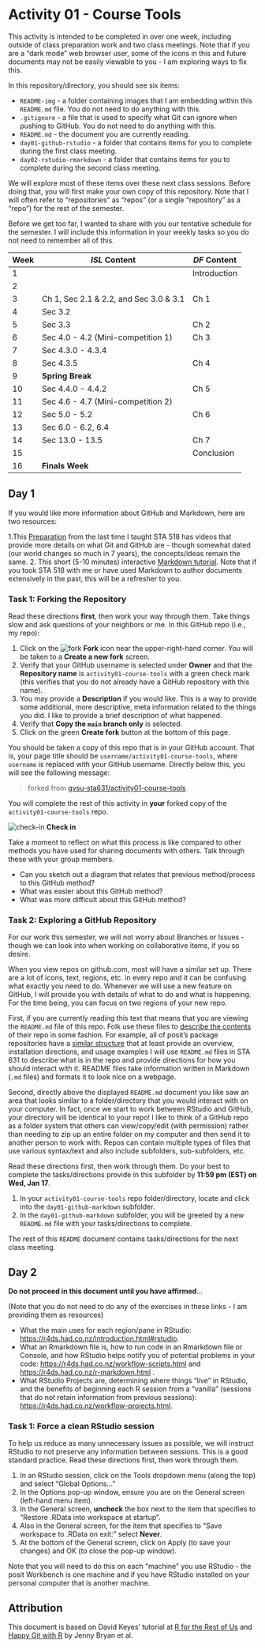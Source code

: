 Activity 01 - Course Tools
================

This activity is intended to be completed in over one week, including
outside of class preparation work and two class meetings. Note that if
you are a “dark mode” web browser user, some of the icons in this and
future documents may not be easily viewable to you - I am exploring ways
to fix this.

In this repository/directory, you should see six items:

- `README-img` - a folder containing images that I am embedding within
  this `README.md` file. You do not need to do anything with this.
- `.gitignore` - a file that is used to specify what Git can ignore when
  pushing to GitHub. You do not need to do anything with this.
- `README.md` - the document you are currently reading.
- `day01-github-rstudio` - a folder that contains items for you to
  complete during the first class meeting.
- `day02-rstudio-rmarkdown` - a folder that contains items for you to
  complete during the second class meeting.

We will explore most of these items over these next class sessions.
Before doing that, you will first make your own copy of this repository.
Note that I will often refer to “repositories” as “repos” (or a single
“repository” as a “repo”) for the rest of the semester.

Before we get too far, I wanted to share with you our tentative schedule
for the semester. I will include this information in your weekly tasks
so you do not need to remember all of this.

| Week | *ISL* Content                          | *DF* Content |
|------|----------------------------------------|--------------|
| 1    |                                        | Introduction |
| 2    |                                        |              |
| 3    | Ch 1, Sec 2.1 & 2.2, and Sec 3.0 & 3.1 | Ch 1         |
| 4    | Sec 3.2                                |              |
| 5    | Sec 3.3                                | Ch 2         |
| 6    | Sec 4.0 - 4.2 (Mini-competition 1)     | Ch 3         |
| 7    | Sec 4.3.0 - 4.3.4                      |              |
| 8    | Sec 4.3.5                              | Ch 4         |
| 9    | **Spring Break**                       |              |
| 10   | Sec 4.4.0 - 4.4.2                      | Ch 5         |
| 11   | Sec 4.6 - 4.7 (Mini-competition 2)     |              |
| 12   | Sec 5.0 - 5.2                          | Ch 6         |
| 13   | Sec 6.0 - 6.2, 6.4                     |              |
| 14   | Sec 13.0 - 13.5                        | Ch 7         |
| 15   |                                        | Conclusion   |
| 16   | **Finals Week**                        |              |

## Day 1

If you would like more information about GitHub and Markdown, here are
two resources:

1.This [Preparation](https://github.com/gvsu-sta518/preparation01) from
the last time I taught STA 518 has videos that provide more details on
what Git and GitHub are - though somewhat dated (our world changes so
much in 7 years), the concepts/ideas remain the same. 2. This short
(5-10 minutes) interactive [Markdown
tutorial](https://commonmark.org/help/tutorial/). Note that if you took
STA 518 with me or have used Markdown to author documents extensively in
the past, this will be a refresher to you.

### Task 1: Forking the Repository

Read these directions **first**, then work your way through them. Take
things slow and ask questions of your neighbors or me. In this GitHub
repo (i.e., my repo):

1.  Click on the ![fork](README-img/fork-icon.png) **Fork** icon near
    the upper-right-hand corner. You will be taken to a **Create a new
    fork** screen.
2.  Verify that your GitHub username is selected under **Owner** and
    that the **Repository name** is `activity01-course-tools` with a
    green check mark (this verifies that you do not already have a
    GitHub repository with this name).
3.  You may provide a **Description** if you would like. This is a way
    to provide some additional, more descriptive, meta information
    related to the things you did. I like to provide a brief description
    of what happened.
4.  Verify that **Copy the `main` branch only** is selected.
5.  Click on the green **Create fork** button at the bottom of this
    page.

You should be taken a copy of this repo that is in your GitHub account.
That is, your page title should be `username/activity01-course-tools`,
where `username` is replaced with your GitHub username. Directly below
this, you will see the following message:

> forked from
> [gvsu-sta631/activity01-course-tools](https://github.com/gvsu-sta631/activity01-course-tools)

You will complete the rest of this activity in **your** forked copy of
the `activity01-course-tools` repo.

![check-in](README-img/noun-magnifying-glass.png) **Check in**

Take a moment to reflect on what this process is like compared to other
methods you have used for sharing documents with others. Talk through
these with your group members.

- Can you sketch out a diagram that relates that previous method/process
  to this GitHub method?
- What was easier about this GitHub method?
- What was more difficult about this GitHub method?

### Task 2: Exploring a GitHub Repository

For our work this semester, we will not worry about Branches or Issues -
though we can look into when working on collaborative items, if you so
desire.

When you view repos on github.com, most will have a similar set up.
There are a lot of icons, text, regions, etc. in every repo and it can
be confusing what exactly you need to do. Whenever we will use a new
feature on GitHub, I will provide you with details of what to do and
what is happening. For the time being, you can focus on two regions of
your new repo.

First, if you are currently reading this text that means that you are
viewing the `README.md` file of this repo. Folk use these files to
[describe the
contents](https://www.freecodecamp.org/news/how-to-write-a-good-readme-file/)
of their repo in some fashion. For example, all of posit’s package
repositories have a [similar
structure](https://github.com/tidyverse/ggplot2) that at least provide
an overview, installation directions, and usage examples I will use
`README.md` files in STA 631 to describe what is in the repo and provide
directions for how you should interact with it. README files take
information written in Markdown (`.md` files) and formats it to look
nice on a webpage.

Second, directly above the displayed `README.md` document you like saw
an area that looks similar to a folder/directory that you would interact
with on your computer. In fact, once we start to work between RStudio
and GitHub, your directory will be identical to your repo! I like to
think of a GitHub repo as a folder system that others can view/copy/edit
(with permission) rather than needing to zip up an entire folder on my
computer and then send it to another person to work with. Repos can
contain multiple types of files that use various syntax/text and also
include subfolders, sub-subfolders, etc.

Read these directions first, then work through them. Do your best to
complete the tasks/directions provide in this subfolder by **11:59 pm
(EST) on Wed, Jan 17**.

1.  In your `activity01-course-tools` repo folder/directory, locate and
    click into the `day01-github-markdown` subfolder.
2.  In the `day01-github-markdown` subfolder, you will be greeted by a
    new `README.md` file with your tasks/directions to complete.

The rest of this `README` document contains tasks/directions for the
next class meeting.

## Day 2

**Do not proceed in this document until you have affirmed**…

(Note that you do not need to do any of the exercises in these links - I
am providing them as resources)

- What the main uses for each region/pane in RStudio:
  <https://r4ds.had.co.nz/introduction.html#rstudio>.
- What an Rmarkdown file is, how to run code in an Rmarkdown file or
  Console, and how RStudio helps notify you of potential problems in
  your code: <https://r4ds.had.co.nz/workflow-scripts.html> and
  <https://r4ds.had.co.nz/r-markdown.html> .
- What RStudio Projects are, determining where things “live” in RStudio,
  and the benefits of beginning each R session from a “vanilla”
  (sessions that do not retain information from previous sessions):
  <https://r4ds.had.co.nz/workflow-projects.html>.

### Task 1: Force a clean RStudio session

To help us reduce as many unnecessary issues as possible, we will
instruct RStudio to not preserve any information between sessions. This
is a good standard practice. Read these directions first, then work
through them.

1.  In an RStudio session, click on the Tools dropdown menu (along the
    top) and select “Global Options…”
2.  In the Options pop-up window, ensure you are on the General screen
    (left-hand menu item).
3.  In the General screen, **uncheck** the box next to the item that
    specifies to “Restore .RData into workspace at startup”.
4.  Also in the General screen, for the item that specifies to “Save
    workspace to .RData on exit:” select **Never**.
5.  At the bottom of the General screen, click on Apply (to save your
    changes) and OK (to close the pop-up window).

Note that you will need to do this on each “machine” you use RStudio -
the posit Workbench is one machine and if you have RStudio installed on
your personal computer that is another machine.

<!--
**Do not proceed in this document until you have minimally**:
&#10;1. Verified that you can login to GVSU's [RStudio Workbench](https://rstudio.gvsu.edu/).
  Or (more advanced and I note that I may not be able to assist you with problem solving on your machine), you have installed R, RStudio, and Git on your computer and enabled RStudio and GitHub to communicate.
  If you choose have R, RStudio, and GitHub setup on your personal computer, I recommend following the directions from [Dr. Jenny Bryan *et al*](https://happygitwithr.com/).
2. Completed [this preparation](https://github.com/gvsu-sta518/preparation02) to connect your RStudio Workbench instance and GitHub so they communicate with one another.
  Note that this is a preparation that I created for STA 418/518 and am reusing here - the process is the same so why create multiple copies of the same document.
&#10;### Task 1: Updating your forked GitHub repo
&#10;You will need to start reading these directions back at my `gvsu-sta631/activity01-course-tools` GitHub repo **and** have your forked `username/activity01-course-tools` GitHub repo handy.
I recommend that you have my repo opened on one half of your screen and your repo opened on the other half.
Read these directions first, then work through them.
&#10;1. At the top of your `username/activity01-course-tools` repo (above the repo contents section), verify that you see a message that looks something like:
  &#10;  > This branch is X commits behind gvsu-sta631:main.
  &#10;2. Click on the hyperlinked "X commits behind" portion of that message to be taken to a **Comparing changes** page.
3. Verify that your drop-down menu options specify:
    - base repository: username/activity01-course-tools
    - base: main
    - head repository: gvsu-sta631/activity01-course-tools
    - compare: main
4. Also verify that you have a message directly below this that says:
&#10;  > &check; Able to merge. These branches can be automatically merged.
  &#10;  Flag me if you see something different.
&#10;5. Click on the green **Create pull request** button under this previous message.
  Note you can look at the changes that I made, if you so desire, by scrolling down.
  However, this is not necessary.
6. On the next page, provide a short descriptive message in the "Title" box (e.g., "Adding Day 2 materials").
  You can also provide a more detailed message in the "Leave a comment" box if you choose.
7. Click on the green **Create pull request** button.
8. On the next screen which is titled the same thing as what you provided in the "Title" box on the previous screen, you will be presented with a bunch of information.
  If you scroll down a little, you should see a green check mark with a message that specifies:
  &#10;  > This branch has no conflicts with the base branch
  &#10;  And you can click on the green **Merge pull request**.
  &#10;9. You will be provided with with an opportunity to provide another meaningful message (or accept the default message).
  Finally, click on the green **Confirm merge** button.
  You can now work directly from your `username/activity01-course-tools` repo.
  &#10;In summary, what you just did is pulled my changes into your repository.
Git and GitHub refer to this as a "pull request" because you are asking to pull items into your repo.
-->

## Attribution

This document is based on David Keyes’ tutorial at [R for the Rest of
Us](https://rfortherestofus.com/2021/02/how-to-use-git-github-with-r/)
and [Happy Git with R](http://happygitwithr.com/) by Jenny Bryan et al.

